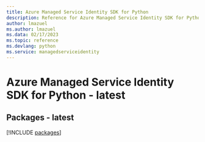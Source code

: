 ```yaml
---
title: Azure Managed Service Identity SDK for Python
description: Reference for Azure Managed Service Identity SDK for Python
author: lmazuel
ms.author: lmazuel
ms.data: 02/17/2023
ms.topic: reference
ms.devlang: python
ms.service: managedserviceidentity
---
```

# Azure Managed Service Identity SDK for Python - latest
## Packages - latest
[!INCLUDE [packages](managed-service-identity-index.md)]